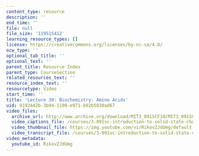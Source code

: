 ```yaml
---
content_type: resource
description: ''
end_time: ''
file: null
file_size: '119515412'
learning_resource_types: []
license: https://creativecommons.org/licenses/by-nc-sa/4.0/
ocw_type: ''
optional_tab_title: ''
optional_text: ''
parent_title: Resource Index
parent_type: CourseSection
related_resources_text: ''
resource_index_text: ''
resourcetype: Video
start_time: ''
title: 'Lecture 30: Biochemistry: Amino Acids'
uid: 9192442b-3b94-1190-e971-b92b5830ad67
video_files:
  archive_url: http://www.archive.org/download/MIT3_091SCF10/MIT3_091SCF10lec30_300k.mp4
  video_captions_file: /courses/3-091sc-introduction-to-solid-state-chemistry-fall-2010/162f9411fee258ff9c86a934f87709c6_RikovZJdUmg.vtt
  video_thumbnail_file: https://img.youtube.com/vi/RikovZJdUmg/default.jpg
  video_transcript_file: /courses/3-091sc-introduction-to-solid-state-chemistry-fall-2010/231a91a752589d946f3aefc4d503d89c_RikovZJdUmg.pdf
video_metadata:
  youtube_id: RikovZJdUmg
---
```

